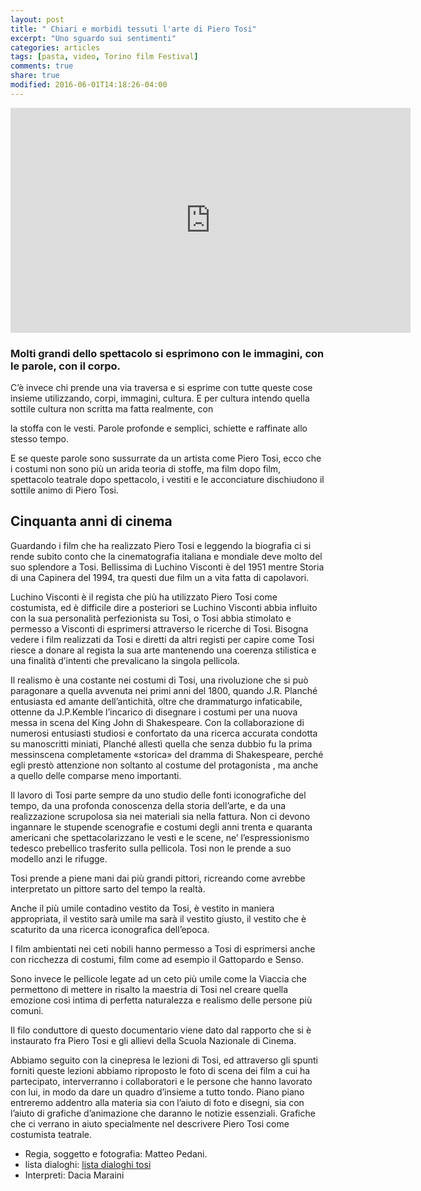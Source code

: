 ```yaml
---
layout: post
title: " Chiari e morbidi tessuti l'arte di Piero Tosi"
excerpt: "Uno sguardo sui sentimenti"
categories: articles
tags: [pasta, video, Torino film Festival]
comments: true
share: true
modified: 2016-06-01T14:18:26-04:00
---
```


<iframe width="640" height="360" src="https://www.youtube.com/embed/b2UfHGRrL4A?rel=0" frameborder="0" allow="accelerometer; autoplay; encrypted-media; gyroscope; picture-in-picture" allowfullscreen></iframe>

### Molti grandi dello spettacolo si esprimono con le immagini, con le parole, con il corpo.

C’è invece chi prende una via traversa e si esprime con tutte queste cose insieme utilizzando, corpi, immagini, cultura. E per cultura intendo quella sottile cultura non scritta ma fatta realmente, con

la stoffa con le vesti. Parole profonde e semplici, schiette e raffinate allo stesso tempo.

E se queste parole sono sussurrate da un artista come Piero Tosi, ecco che i costumi non sono più un arida teoria di stoffe, ma film dopo film, spettacolo teatrale dopo spettacolo, i vestiti e le acconciature dischiudono il sottile animo di Piero Tosi.

## Cinquanta anni di cinema

Guardando i film che ha realizzato Piero Tosi e leggendo la biografia ci si rende subito conto che la cinematografia italiana e mondiale deve molto del suo splendore a Tosi. Bellissima di Luchino Visconti è del 1951 mentre Storia di una Capinera del 1994, tra questi due film un a vita fatta di capolavori.

Luchino Visconti è il regista che più ha utilizzato Piero Tosi come costumista, ed è difficile dire a posteriori se Luchino Visconti abbia influito con la sua personalità perfezionista su Tosi,  o Tosi abbia stimolato e permesso a Visconti di esprimersi attraverso le ricerche di Tosi. Bisogna vedere i film realizzati da Tosi e diretti da altri registi per capire come Tosi riesce a donare al regista la sua arte mantenendo una coerenza stilistica e una finalità d’intenti che prevalicano la singola pellicola.

Il realismo è una costante nei costumi di Tosi, una rivoluzione che si può paragonare a quella avvenuta nei primi anni del 1800, quando J.R. Planché entusiasta ed amante dell’antichità, oltre che drammaturgo infaticabile, ottenne da J.P.Kemble l’incarico di disegnare i costumi per una nuova messa in scena del King John di Shakespeare. Con la collaborazione di numerosi entusiasti studiosi e confortato da una ricerca accurata condotta su manoscritti miniati, Planché allestì quella che senza dubbio fu la prima messinscena completamente «storica» del dramma di Shakespeare, perché egli prestò attenzione non soltanto al costume del protagonista , ma anche a quello delle comparse meno importanti.

Il lavoro di Tosi parte sempre da uno studio delle fonti iconografiche del tempo, da una profonda conoscenza della storia dell’arte, e da una realizzazione scrupolosa sia nei materiali sia nella fattura. Non ci devono ingannare le stupende scenografie e costumi degli anni trenta e quaranta americani che spettacolarizzano le vesti e le scene, ne’ l’espressionismo tedesco prebellico trasferito sulla pellicola. Tosi non le prende a suo modello anzi le rifugge.

Tosi prende a piene mani dai più grandi pittori, ricreando come avrebbe interpretato un pittore sarto del tempo la realtà.

Anche il più umile contadino vestito da Tosi, è vestito in maniera appropriata, il vestito sarà umile ma sarà il vestito giusto, il vestito che è scaturito da una ricerca iconografica dell’epoca.

I film ambientati nei ceti nobili hanno permesso a Tosi di esprimersi anche con ricchezza di costumi, film come ad esempio il Gattopardo e Senso.

Sono invece le pellicole legate ad un ceto più umile come la Viaccia che permettono di mettere in risalto la maestria di Tosi nel creare quella emozione così intima di perfetta naturalezza e realismo delle persone più comuni.

Il filo conduttore di questo documentario viene dato dal rapporto che si è instaurato fra Piero Tosi e gli allievi della Scuola Nazionale di Cinema.

Abbiamo seguito  con la cinepresa le lezioni di Tosi, ed attraverso gli spunti forniti queste lezioni abbiamo riproposto  le foto di scena dei film a cui ha partecipato, interverranno i collaboratori e le persone che hanno lavorato con lui, in modo da dare un quadro d’insieme a tutto tondo. Piano piano entreremo addentro alla materia sia con l’aiuto di foto e disegni, sia con l’aiuto di grafiche d’animazione che daranno le notizie essenziali. Grafiche che ci verrano in aiuto specialmente nel descrivere Piero Tosi come costumista teatrale.



* Regia, soggetto e fotografia: Matteo Pedani.
* lista dialoghi:  [lista dialoghi tosi](pdf/lista_dialoghi_tosi.pdf)  
* Interpreti: Dacia Maraini

